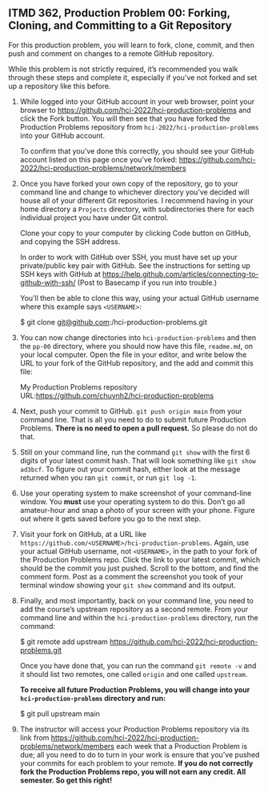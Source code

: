 ## ITMD 362, Production Problem 00: Forking, Cloning, and Committing to a Git Repository

For this production problem, you will learn to fork, clone, commit, and then push and comment on
changes to a remote GitHub repository.

While this problem is not strictly required, it’s recommended you walk through these steps and
complete it, especially if you’ve not forked and set up a repository like this before.

1. While logged into your GitHub account in your web browser, point your browser to
   https://github.com/hci-2022/hci-production-problems and click the Fork button. You will then
   see that you have forked the Production Problems repository from
   `hci-2022/hci-production-problems` into your GitHub account.

   To confirm that you’ve done this correctly, you should see your GitHub account listed on this
   page once you’ve forked: https://github.com/hci-2022/hci-production-problems/network/members

2. Once you have forked your own copy of the repository, go to your command line and change to
   whichever directory you’ve decided will house all of your different Git repositories. I recommend
   having in your home directory a `Projects` directory, with subdirectories there for each
   individual project you have under Git control.

   Clone your copy to your computer by clicking Code button on GitHub, and copying the SSH address.

   In order to work with GitHub over SSH, you must have set up your private/public key pair with
   GitHub. See the instructions for setting up SSH keys with GitHub at
   https://help.github.com/articles/connecting-to-github-with-ssh/ (Post to Basecamp if you run into
   trouble.)

   You’ll then be able to clone this way, using your actual GitHub username where this
   example says `<USERNAME>`:

     $ git clone git@github.com:<USERNAME>/hci-production-problems.git

3. You can now change directories into `hci-production-problems` and then the `pp-00` directory,
   where you should now have this file, `readme.md`, on your local computer. Open the file in your
   editor, and write below the URL to your fork of the GitHub repository, and the add and commit
   this file:

   My Production Problems repository URL:https://github.com/chuynh2/hci-production-problems

4. Next, push your commit to GitHub. `git push origin main` from your command line. That is all you
   need to do to submit future Production Problems. **There is no need to open a pull request.** So
   please do not do that.

5. Still on your command line, run the command `git show` with the first 6 digits of your latest
   commit hash. That will look something like `git show ad3bcf`. To figure out your commit hash,
   either look at the message returned when you ran `git commit`, or run `git log -1`.

6. Use your operating system to make screenshot of your command-line window. You **must** use your
   operating system to do this. Don’t go all amateur-hour and snap a photo of your screen with your
   phone. Figure out where it gets saved before you go to the next step.

7. Visit your fork on GitHub, at a URL like `https://github.com/<USERNAME>/hci-production-problems`.
   Again, use your actual GitHub username, not `<USERNAME>`, in the path to your fork of the
   Production Problems repo. Click the link to your latest commit, which should be the commit you
   just pushed. Scroll to the bottom, and find the comment form. Post as a comment the screenshot
   you took of your terminal window showing your `git show` command and its output.

6. Finally, and most importantly, back on your command line, you need to add the course’s upstream
   repository as a second remote. From your command line and within the `hci-production-problems`
   directory, run the command:

     $ git remote add upstream https://github.com/hci-2022/hci-production-problems.git

   Once you have done that, you can run the command `git remote -v` and it should list two remotes,
   one called `origin` and one called `upstream`.

   **To receive all future Production Problems, you will change into your `hci-production-problems`
   directory and run:**

     $ git pull upstream main

7. The instructor will access your Production Problems repository via its link from
   https://github.com/hci-2022/hci-production-problems/network/members each week that a Production
   Problem is due; all you need to do to turn in your work is ensure that you’ve pushed your commits
   for each problem to your remote. **If you do not correctly fork the Production Problems repo, you
   will not earn any credit. All semester. So get this right!**
